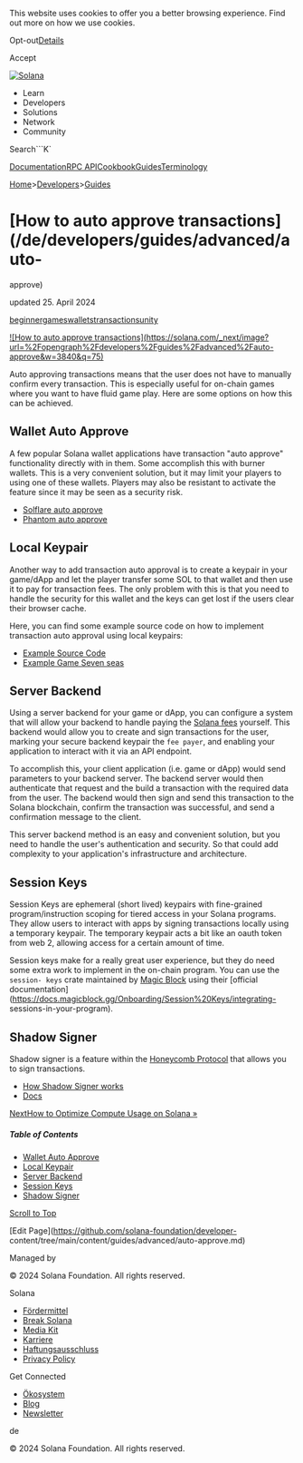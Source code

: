 This website uses cookies to offer you a better browsing experience. Find out
more on how we use cookies.

Opt-out[Details](/de/privacy-policy#collection-of-information)

Accept

[![Solana](/_next/static/media/logotype-dark.f79d530d.svg)](/de)

  * Learn
  * Developers
  * Solutions
  * Network
  * Community

Search```K`

[Documentation](/de/docs)[RPC
API](/de/docs/rpc)[Cookbook](/de/developers/cookbook)[Guides](/de/developers/guides)[Terminology](/de/docs/terminology)

[Home](/de)>[Developers](/de/developers)>[Guides](/de/developers/guides)

# [How to auto approve transactions](/de/developers/guides/advanced/auto-
approve)

updated 25\. April 2024

[beginner](/de/developers/guides?difficulty=beginner)[games](/de/developers/guides?tags=games)[wallets](/de/developers/guides?tags=wallets)[transactions](/de/developers/guides?tags=transactions)[unity](/de/developers/guides?tags=unity)

[![How to auto approve
transactions](https://solana.com/_next/image?url=%2Fopengraph%2Fdevelopers%2Fguides%2Fadvanced%2Fauto-
approve&w=3840&q=75)](/de/developers/guides/advanced/auto-approve)

Auto approving transactions means that the user does not have to manually
confirm every transaction. This is especially useful for on-chain games where
you want to have fluid game play. Here are some options on how this can be
achieved.

## Wallet Auto Approve #

A few popular Solana wallet applications have transaction "auto approve"
functionality directly with in them. Some accomplish this with burner wallets.
This is a very convenient solution, but it may limit your players to using one
of these wallets. Players may also be resistant to activate the feature since
it may be seen as a security risk.

  * [Solflare auto approve](https://twitter.com/solflare_wallet/status/1625950688709644324)
  * [Phantom auto approve](https://phantom.app/learn/blog/auto-confirm)

## Local Keypair #

Another way to add transaction auto approval is to create a keypair in your
game/dApp and let the player transfer some SOL to that wallet and then use it
to pay for transaction fees. The only problem with this is that you need to
handle the security for this wallet and the keys can get lost if the users
clear their browser cache.

Here, you can find some example source code on how to implement transaction
auto approval using local keypairs:

  * [Example Source Code](https://github.com/solana-developers/solana-game-examples/blob/main/seven-seas/unity/Assets/SolPlay/Scripts/Services/WalletHolderService.cs)
  * [Example Game Seven seas](https://solplay.de/sevenseas/)

## Server Backend #

Using a server backend for your game or dApp, you can configure a system that
will allow your backend to handle paying the [Solana fees](/de/docs/core/fees)
yourself. This backend would allow you to create and sign transactions for the
user, marking your secure backend keypair the `fee payer`, and enabling your
application to interact with it via an API endpoint.

To accomplish this, your client application (i.e. game or dApp) would send
parameters to your backend server. The backend server would then authenticate
that request and the build a transaction with the required data from the user.
The backend would then sign and send this transaction to the Solana
blockchain, confirm the transaction was successful, and send a confirmation
message to the client.

This server backend method is an easy and convenient solution, but you need to
handle the user's authentication and security. So that could add complexity to
your application's infrastructure and architecture.

## Session Keys #

Session Keys are ephemeral (short lived) keypairs with fine-grained
program/instruction scoping for tiered access in your Solana programs. They
allow users to interact with apps by signing transactions locally using a
temporary keypair. The temporary keypair acts a bit like an oauth token from
web 2, allowing access for a certain amount of time.

Session keys make for a really great user experience, but they do need some
extra work to implement in the on-chain program. You can use the `session-
keys` crate maintained by [Magic Block](https://www.magicblock.gg/) using
their [official
documentation](https://docs.magicblock.gg/Onboarding/Session%20Keys/integrating-
sessions-in-your-program).

## Shadow Signer #

Shadow signer is a feature within the [Honeycomb
Protocol](https://twitter.com/honeycomb_prtcl) that allows you to sign
transactions.

  * [How Shadow Signer works](https://twitter.com/honeycomb_prtcl/status/1777807635795919038)
  * [Docs](https://docs.honeycombprotocol.com/services/)

[NextHow to Optimize Compute Usage on Solana
»](/de/developers/guides/advanced/how-to-optimize-compute)

##### Table of Contents

  * [Wallet Auto Approve](/de/developers/guides/advanced/auto-approve#wallet-auto-approve)
  * [Local Keypair](/de/developers/guides/advanced/auto-approve#local-keypair)
  * [Server Backend](/de/developers/guides/advanced/auto-approve#server-backend)
  * [Session Keys](/de/developers/guides/advanced/auto-approve#session-keys)
  * [Shadow Signer](/de/developers/guides/advanced/auto-approve#shadow-signer)

[Scroll to Top](/de/developers/guides/advanced/auto-approve#)

[Edit Page](https://github.com/solana-foundation/developer-
content/tree/main/content/guides/advanced/auto-approve.md)

Managed by

[](/de)

[](/youtube)[](/twitter)[](/discord)[](/reddit)[](/github)[](/telegram)

© 2024 Solana Foundation. All rights reserved.

Solana

  * [Fördermittel](https://solana.org/grants)
  * [Break Solana](https://break.solana.com/)
  * [Media Kit](/de/branding)
  * [Karriere](https://jobs.solana.com/)
  * [Haftungsausschluss](/de/tos)
  * [Privacy Policy](/de/privacy-policy)

Get Connected

  * [Ökosystem](/de/ecosystem)
  * [Blog](/de/news)
  * [Newsletter](/de/newsletter)

de

© 2024 Solana Foundation. All rights reserved.

